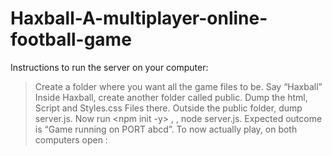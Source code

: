 # Haxball-A-multiplayer-online-football-game
Instructions to run the server on your computer: 
> Create a folder where you want all the game files to be. Say “Haxball” Inside Haxball, create another folder called public. Dump the html, Script and Styles.css Files there. Outside the public folder, dump server.js. Now run <npm init -y> , <npm install express socket.io>, node server.js. Expected outcome is “Game running on PORT abcd”. To now actually play, on both computers open <serverRunnerIP>:<port>
